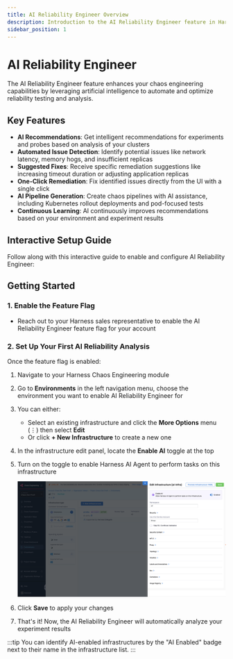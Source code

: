 ```yaml
---
title: AI Reliability Engineer Overview
description: Introduction to the AI Reliability Engineer feature in Harness Chaos Engineering
sidebar_position: 1
---
```


# AI Reliability Engineer

The AI Reliability Engineer feature enhances your chaos engineering capabilities by leveraging artificial intelligence to automate and optimize reliability testing and analysis.

## Key Features

- **AI Recommendations**: Get intelligent recommendations for experiments and probes based on analysis of your clusters
- **Automated Issue Detection**: Identify potential issues like network latency, memory hogs, and insufficient replicas
- **Suggested Fixes**: Receive specific remediation suggestions like increasing timeout duration or adjusting application replicas
- **One-Click Remediation**: Fix identified issues directly from the UI with a single click
- **AI Pipeline Generation**: Create chaos pipelines with AI assistance, including Kubernetes rollout deployments and pod-focused tests
- **Continuous Learning**: AI continuously improves recommendations based on your environment and experiment results

## Interactive Setup Guide

Follow along with this interactive guide to enable and configure AI Reliability Engineer:

<DocVideo src="https://app.tango.us/app/embed/9f4cb748-7bcd-46e9-b4f0-e7757cd90c65?skipCover=false&defaultListView=false&skipBranding=false&makeViewOnly=false&hideAuthorAndDetails=true" title="Enable AI Reliability Engineer in Harness" />

## Getting Started

### 1. Enable the Feature Flag

- Reach out to your Harness sales representative to enable the AI Reliability Engineer feature flag for your account

### 2. Set Up Your First AI Reliability Analysis

Once the feature flag is enabled:

1. Navigate to your Harness Chaos Engineering module
2. Go to **Environments** in the left navigation menu, choose the environment you want to enable AI Reliability Engineer for
3. You can either:
   - Select an existing infrastructure and click the **More Options** menu (⋮) then select **Edit**
   - Or click **+ New Infrastructure** to create a new one
4. In the infrastructure edit panel, locate the **Enable AI** toggle at the top
5. Turn on the toggle to enable Harness AI Agent to perform tasks on this infrastructure

   ![Enable AI in Infrastructure](./static/ai-enable-toggle.png)

7. Click **Save** to apply your changes 
8. That's it! Now, the AI Reliability Engineer will automatically analyze your experiment results

:::tip
You can identify AI-enabled infrastructures by the "AI Enabled" badge next to their name in the infrastructure list.
:::

